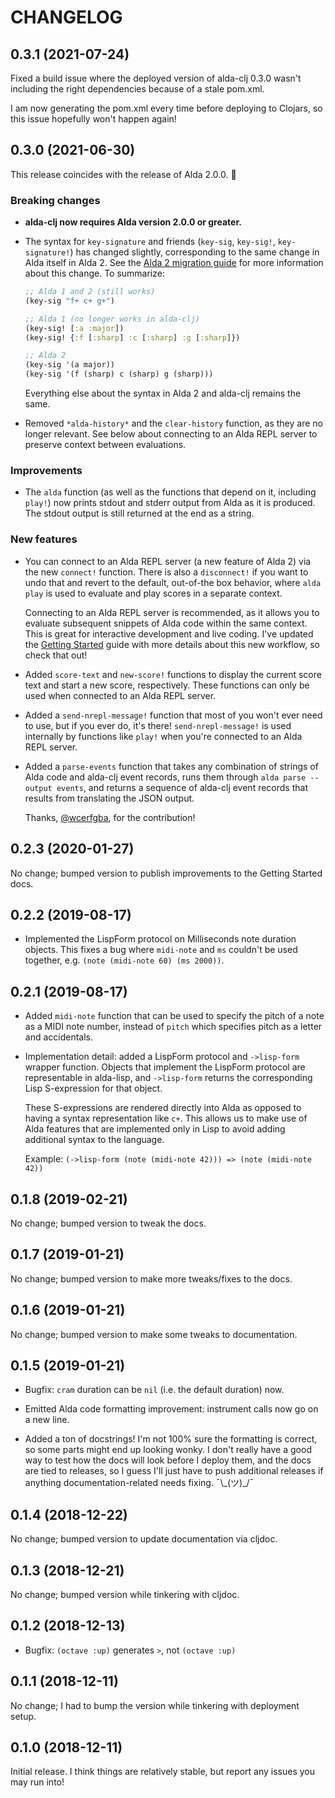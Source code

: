 # CHANGELOG

## 0.3.1 (2021-07-24)

Fixed a build issue where the deployed version of alda-clj 0.3.0 wasn't
including the right dependencies because of a stale pom.xml.

I am now generating the pom.xml every time before deploying to Clojars, so this
issue hopefully won't happen again!

## 0.3.0 (2021-06-30)

This release coincides with the release of Alda 2.0.0. :tada:

### Breaking changes

* **alda-clj now requires Alda version 2.0.0 or greater.**

* The syntax for `key-signature` and friends (`key-sig`, `key-sig!`,
  `key-signature!`) has changed slightly, corresponding to the same change in
  Alda itself in Alda 2. See the [Alda 2 migration guide][alda-2-syntax-changed]
  for more information about this change. To summarize:

  ```clojure
  ;; Alda 1 and 2 (still works)
  (key-sig "f+ c+ g+")

  ;; Alda 1 (no longer works in alda-clj)
  (key-sig! [:a :major])
  (key-sig! {:f [:sharp] :c [:sharp] :g [:sharp]})

  ;; Alda 2
  (key-sig '(a major))
  (key-sig '(f (sharp) c (sharp) g (sharp)))
  ```

  Everything else about the syntax in Alda 2 and alda-clj remains the same.

* Removed `*alda-history*` and the `clear-history` function, as they are no
  longer relevant. See below about connecting to an Alda REPL server to preserve
  context between evaluations.

### Improvements

* The `alda` function (as well as the functions that depend on it, including
  `play!`) now prints stdout and stderr output from Alda as it is produced. The
  stdout output is still returned at the end as a string.

### New features

* You can connect to an Alda REPL server (a new feature of Alda 2) via the new
  `connect!` function. There is also a `disconnect!` if you want to undo that
  and revert to the default, out-of-the box behavior, where `alda play` is used
  to evaluate and play scores in a separate context.

  Connecting to an Alda REPL server is recommended, as it allows you to evaluate
  subsequent snippets of Alda code within the same context. This is great for
  interactive development and live coding. I've updated the [Getting
  Started][getting-started] guide with more details about this new workflow, so
  check that out!

* Added `score-text` and `new-score!` functions to display the current score
  text and start a new score, respectively. These functions can only be used
  when connected to an Alda REPL server.

* Added a `send-nrepl-message!` function that most of you won't ever need to
  use, but if you ever do, it's there! `send-nrepl-message!` is used internally
  by functions like `play!` when you're connected to an Alda REPL server.

* Added a `parse-events` function that takes any combination of strings of Alda
  code and alda-clj event records, runs them through `alda parse --output
  events`, and returns a sequence of alda-clj event records that results from
  translating the JSON output.

  Thanks, [@wcerfgba][wcerfgba], for the contribution!

## 0.2.3 (2020-01-27)

No change; bumped version to publish improvements to the Getting Started docs.

## 0.2.2 (2019-08-17)

* Implemented the LispForm protocol on Milliseconds note duration objects. This
  fixes a bug where `midi-note` and `ms` couldn't be used together, e.g.
  `(note (midi-note 60) (ms 2000))`.

## 0.2.1 (2019-08-17)

* Added `midi-note` function that can be used to specify the pitch of a note as
  a MIDI note number, instead of `pitch` which specifies pitch as a letter and
  accidentals.

* Implementation detail: added a LispForm protocol and `->lisp-form` wrapper
  function. Objects that implement the LispForm protocol are representable in
  alda-lisp, and `->lisp-form` returns the corresponding Lisp S-expression for
  that object.

  These S-expressions are rendered directly into Alda as opposed to having a
  syntax representation like `c+`. This allows us to make use of Alda features
  that are implemented only in Lisp to avoid adding additional syntax to the
  language.

  Example: `(->lisp-form (note (midi-note 42))) => (note (midi-note 42))`

## 0.1.8 (2019-02-21)

No change; bumped version to tweak the docs.

## 0.1.7 (2019-01-21)

No change; bumped version to make more tweaks/fixes to the docs.

## 0.1.6 (2019-01-21)

No change; bumped version to make some tweaks to documentation.

## 0.1.5 (2019-01-21)

* Bugfix: `cram` duration can be `nil` (i.e. the default duration) now.

* Emitted Alda code formatting improvement: instrument calls now go on a new
  line.

* Added a ton of docstrings! I'm not 100% sure the formatting is correct, so
  some parts might end up looking wonky. I don't really have a good way to test
  how the docs will look before I deploy them, and the docs are tied to
  releases, so I guess I'll just have to push additional releases if anything
  documentation-related needs fixing. ¯\\\_(ツ)\_/¯

## 0.1.4 (2018-12-22)

No change; bumped version to update documentation via cljdoc.

## 0.1.3 (2018-12-21)

No change; bumped version while tinkering with cljdoc.

## 0.1.2 (2018-12-13)

* Bugfix: `(octave :up)` generates `>`, not `(octave :up)`

## 0.1.1 (2018-12-11)

No change; I had to bump the version while tinkering with deployment setup.

## 0.1.0 (2018-12-11)

Initial release. I think things are relatively stable, but report any issues you
may run into!

[wcerfgba]: https://github.com/wcerfgba
[getting-started]: https://cljdoc.org/d/io.djy/alda-clj/CURRENT/doc/getting-started
[alda-2-syntax-changed]: https://github.com/alda-lang/alda/blob/master/doc/alda-2-migration-guide.md#attribute-syntax-has-changed-in-some-cases
